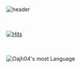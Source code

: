 ![header](https://capsule-render.vercel.app/api?type=waving&color=auto&height=300&section=header&text=oajh04's%20Github&fontSize=80)
<br/><br/><br/>
          
[![Hits](https://hits.seeyoufarm.com/api/count/incr/badge.svg?url=https%3A%2F%2Fgithub.com%2Foajh04%2Fhit-counter&count_bg=%23000000&title_bg=%237D3CA8&icon=react.svg&icon_color=%23FFFFFF&title=hits&edge_flat=false)](https://hits.seeyoufarm.com)
<br/><br/><br/>


![Oajh04's most Language](https://github-readme-stats.vercel.app/api?username=oajh04&show_icons=true)
